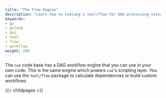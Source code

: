 ```yaml
---
title: "The Flow Engine"
description: "Learn how to Cuelang's tool/flow for DAG processing using the Go API"
keywords:
- go
- golang
- api
- tool
- flow
- workflow
weight: 100
---
```


The `cue` code base has a DAG workflow engine
that you can use in your own code.
This is the same engine which powers `cue`'s scripting layer.
You can use the `tool/flow` package
to calculate dependencies
or build custom workflows



{{< childpages >}}


